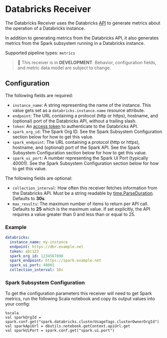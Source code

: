 # Databricks Receiver

The Databricks Receiver uses the Databricks
[API](https://docs.databricks.com/dev-tools/api/latest/index.html)
to generate metrics about the operation of a Databricks instance.

In addition to generating metrics from the Databricks API, it also generates metrics from the Spark subsystem running in a Databricks instance.

Supported pipeline types: `metrics`

> :construction: This receiver is in **DEVELOPMENT**. Behavior, configuration fields, and metric data model are subject to change.

## Configuration

The following fields are required:

- `instance_name`: A string representing the name of the instance. This value gets set as a `databricks.instance.name` resource attribute.
- `endpoint`: The URL containing a protocol (http or https), hostname, and (optional) port of the Databricks API, without a trailing slash.
- `token`: An [access token](https://docs.databricks.com/dev-tools/api/latest/authentication.html) to authenticate to the Databricks API. 
- `spark_org_id`: The Spark Org ID. See the Spark Subsystem Configuration section below for how to get this value.
- `spark_endpoint`: The URL containing a protocol (http or https), hostname, and (optional) port of the Spark API. See the Spark Subsystem Configuration section below for how to get this value.
- `spark_ui_port`: A number representing the Spark UI Port (typically 40001). See the Spark Subsystem Configuration section below for how to get this value.

The following fields are optional:

- `collection_interval`: How often this receiver fetches information from the Databricks API.
Must be a string readable by [time.ParseDuration](https://pkg.go.dev/time#ParseDuration). Defaults to **30s**.
- `max_results`: The maximum number of items to return per API call. Defaults to **25** which is the maximum value.
If set explicitly, the API requires a value greater than 0 and less than or equal to 25.

### Example

```yaml
databricks:
  instance_name: my-instance
  endpoint: https://dbr.example.net
  token: abc123
  spark_org_id: 1234567890
  spark_endpoint: https://spark.example.net
  spark_ui_port: 40001
  collection_interval: 10s
```

### Spark Subsystem Configuration

To get the configuration parameters this receiver will need to get Spark metrics, run the following Scala notebook and copy its output values into your config:

```
%scala
val sparkOrgId = spark.conf.get("spark.databricks.clusterUsageTags.clusterOwnerOrgId")
val sparkApiUrl = dbutils.notebook.getContext.apiUrl.get
val sparkUiPort = spark.conf.get("spark.ui.port")
```
